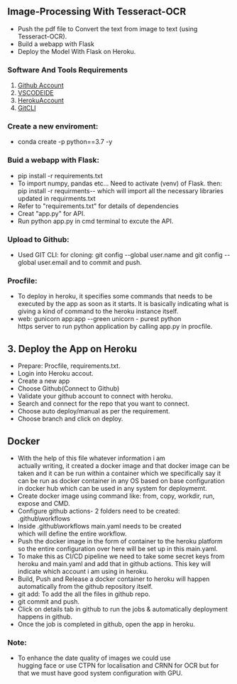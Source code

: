 ## Image-Processing With Tesseract-OCR
- Push the pdf file to Convert the text from image to text (using     
  Tesseract-OCR).
- Build a webapp with Flask
- Deploy the Model With Flask on Heroku.

### Software And Tools Requirements
1. [Github Account](https://guthub.com)
2. [VSCODEIDE](https://code.visualstudio.com/)
3. [HerokuAccount](https"//heroku.com)
4. [GitCLI](https://git-scm.com/book/en/v2/Getting-Started-The-Command-Line)


### Create a new enviroment:
- conda create -p python==3.7 -y

### Buid a webapp with Flask:
   - pip install -r requirements.txt
   - To import numpy, pandas etc... Need to activate (venv) of Flask. 
     then: pip install -r requirments-- which will import all the necessary libraries updated in requirments.txt
   - Refer to "requirements.txt" for details of dependencies
   - Creat "app.py" for API.
   - Run python app.py in cmd terminal to excute the API.

### Upload to Github:
   - Used GIT CLI: for cloning: git config --global user.name and git config --global user.email and to commit and 
     push.

### Procfile: 
   - To deploy in heroku, it specifies some commands that needs 
     to be executed by the app as soon as it starts. It is basically indicating what is giving a kind of command to the heroku instance itself.
   - web: gunicorn app:app --green unicorn - purest python   
     https server to run python application by calling app.py in procfile.

## 3. Deploy the App on Heroku
   - Prepare: Procfile, requirements.txt.
   - Login into Heroku accout.
   - Create a new app
   - Choose Github(Connect to Github) 
   - Validate your github account to connect with heroku.
   - Search and connect for the repo that you want to connect.
   - Choose auto deploy/manual as per the requirement.
   - Choose branch and click on deploy.



## Docker
  - With the help of this file whatever information i am  
    actually writing, it created a docker image and that docker image can be taken and it can be run within a container which we specifically say it can be run as docker container in any OS based on base configuration in docker hub which can be used in any system for deploymemt.
  - Create docker image using command like: from, copy, 
    workdir, run, expose and CMD.
  - Configure github actions- 2 folders need to be created:
    .github\workflows
  - Inside .github\workflows main.yaml needs to be created  
    which will define the entire workflow.
  - Push the docker image in the form of container to the 
    heroku platform so the entire configuration over here will be set up in this main.yaml.
  - To make this as CI/CD pipeline we need to take some secret 
    keys from heroku and main.yaml and add that in github actions. This key will indicate which account i am using in heroku.
  - Build, Push and Release a docker container to heroku will 
    happen automatically from the github repository itself.
  - git add: To add the all the files in github repo.
  - git commit and push.
  - Click on details tab in github to run the jobs & 
    automatically deployment happens in github.
  - Once the job is completed in github, open the app in heroku.

  ### Note:
- To enhance the date quality of images we could use  
  hugging face or use CTPN for localisation and CRNN for OCR but for that we must have good system configuration with GPU.